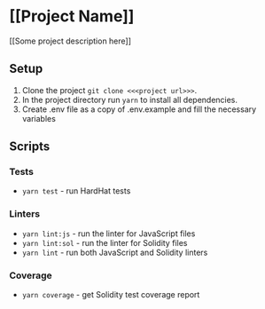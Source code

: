 # [[Project Name]]

[[Some project description here]]

## Setup

1. Clone the project `git clone <<<project url>>>`.
2. In the project directory run `yarn` to install all dependencies.
3. Create .env file as a copy of .env.example and fill the necessary variables

## Scripts

### Tests

- `yarn test` - run HardHat tests

### Linters

- `yarn lint:js` - run the linter for JavaScript files
- `yarn lint:sol` - run the linter for Solidity files
- `yarn lint` - run both JavaScript and Solidity linters

### Coverage

- `yarn coverage` - get Solidity test coverage report
